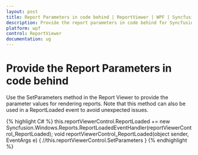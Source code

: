 ```yaml
---
layout: post
title: Report Parameters in code behind | ReportViewer | WPF | Syncfusion
description: Provide the report parameters in code behind for Syncfusion WPF ReportViewer control, its elements, and more.
platform: wpf
control: ReportViewer
documentation: ug
---
```


# Provide the Report Parameters in code behind

Use the SetParameters method in the Report Viewer to provide the parameter values for rendering reports. Note that this method can also be used in a ReportLoaded event to avoid unexpected issues.

{% highlight C# %}
this.reportViewerControl.ReportLoaded += new Syncfusion.Windows.Reports.ReportLoadedEventHandler(reportViewerControl_ReportLoaded);
void reportViewerControl_ReportLoaded(object sender, EventArgs e)
{
    //this.reportViewerControl.SetParameters
}
{% endhighlight %}